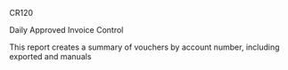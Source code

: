 CR120

Daily Approved Invoice Control	

This report creates a summary of vouchers by account number, including exported and manuals

